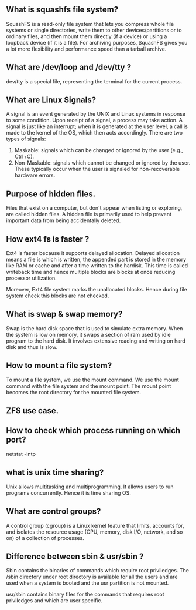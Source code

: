 ## What is squashfs file system?

SquashFS is a read-only file system that lets you compress whole file systems or single directories, write them to other devices/partitions or to ordinary files, and then mount them directly (if a device) or using a loopback device (if it is a file). For archiving purposes, SquashFS gives you a lot more flexibility and performance speed than a tarball archive.

## What are /dev/loop and /dev/tty ?
dev/tty is a special file, representing the terminal for the current process.

## What are Linux Signals?

A signal is an event generated by the UNIX and Linux systems in response to some condition. Upon receipt of a signal, a process may take action. A signal is just like an interrupt; when it is generated at the user level, a call is made to the kernel of the OS, which then acts accordingly.
There are two types of signals:
1. Maskable: signals which can be changed or ignored by the user (e.g., Ctrl+C).
2. Non-Maskable: signals which cannot be changed or ignored by the user. These typically occur when the user is signaled for non-recoverable hardware errors.

## Purpose of hidden files.

Files that exist on a computer, but don't appear when listing or exploring, are called hidden files. A hidden file is primarily used to help prevent important data from being accidentally deleted.

## How ext4 fs is faster ?
Ext4 is faster because it supports delayed allocation. Delayed allcoation means a file is which is written, the appended part is stored in the memory like RAM or cache and after a time written to the hardisk.  This time is called writeback time and hence multiple blocks are blocks at once reducing processor utilization.

Moreover, Ext4 file system marks the unallocated blocks. Hence during file system check this blocks are not checked.

## What is swap & swap memory?
Swap is the hard disk space that is used to simulate extra memory. When the system is low on memory, it swaps a section of ram used by idle program to the hard disk. It involves extensive reading and writing on hard disk and thus is slow.

## How to mount a file system?
To mount a file system, we use the mount command. We use the mount command with the file system and the mount point. The mount point becomes the root directory for the mounted file system.

## ZFS use case.

## How to check which process running on which port?
netstat -lntp

## what is unix time sharing?
Unix allows multitasking and multiprogramming. It allows users to run programs concurrently. Hence it is time sharing OS.

## What are control groups?
A control group (cgroup) is a Linux kernel feature that limits, accounts for, and isolates the resource usage (CPU, memory, disk I/O, network, and so on) of a collection of processes.

## Difference between sbin & usr/sbin ?
Sbin contains the binaries of commands which require root priviledges. The /sbin directory under root directory is available for all the users and are used when a system is booted and the usr partition is not mounted.

usr/sbin contains binary files for the commands that requires root priviledges and which are user specific.

